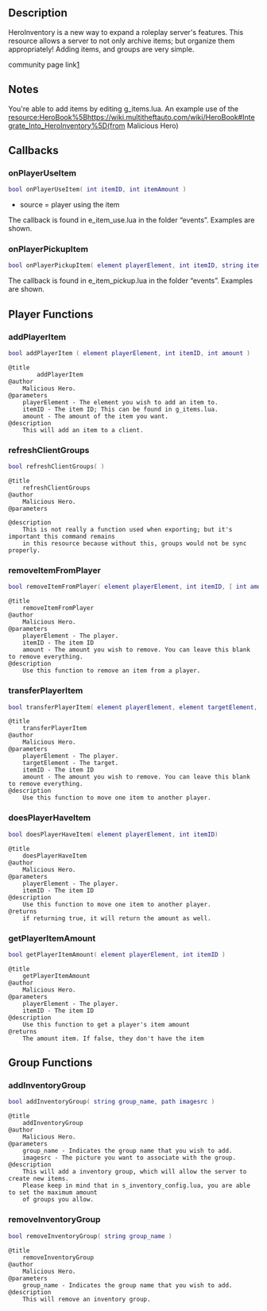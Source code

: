 Description
-----------

HeroInventory is a new way to expand a roleplay server's features. This resource allows a server to not only archive items; but organize them appropriately! Adding items, and groups are very simple.

community page link[1](http://community.mtasa.com/index.php?p=resources&s=details&id=6310)

Notes
-----

You're able to add items by editing g\_items.lua. An example use of the <resource:HeroBook%5Bhttps://wiki.multitheftauto.com/wiki/HeroBook#Integrate_Into_HeroInventory%5D(from> Malicious Hero)

Callbacks
---------

### onPlayerUseItem

``` lua
bool onPlayerUseItem( int itemID, int itemAmount )
```

-   source = player using the item

The callback is found in e\_item\_use.lua in the folder “events”. Examples are shown.

### onPlayerPickupItem

``` lua
bool onPlayerPickupItem( element playerElement, int itemID, string itemDroppedBy )
```

The callback is found in e\_item\_pickup.lua in the folder “events”. Examples are shown.

Player Functions
----------------

### addPlayerItem

``` lua
bool addPlayerItem ( element playerElement, int itemID, int amount )
```

    @title
            addPlayerItem
    @author
        Malicious Hero.
    @parameters
        playerElement - The element you wish to add an item to.
        itemID - The item ID; This can be found in g_items.lua.
        amount - The amount of the item you want.
    @description
        This will add an item to a client.

### refreshClientGroups

``` lua
bool refreshClientGroups( )
```

    @title
        refreshClientGroups
    @author
        Malicious Hero.
    @parameters
            
    @description
        This is not really a function used when exporting; but it's important this command remains
        in this resource because without this, groups would not be sync properly.

### removeItemFromPlayer

``` lua
bool removeItemFromPlayer( element playerElement, int itemID, [ int amount ] )
```

    @title
        removeItemFromPlayer
    @author
        Malicious Hero.
    @parameters
        playerElement - The player.
        itemID - The item ID
        amount - The amount you wish to remove. You can leave this blank to remove everything.
    @description
        Use this function to remove an item from a player.

### transferPlayerItem

``` lua
bool transferPlayerItem( element playerElement, element targetElement, int itemID, int amount )
```

    @title
        transferPlayerItem
    @author
        Malicious Hero.
    @parameters
        playerElement - The player.
        targetElement - The target.
        itemID - The item ID
        amount - The amount you wish to remove. You can leave this blank to remove everything.
    @description
        Use this function to move one item to another player.

### doesPlayerHaveItem

``` lua
bool doesPlayerHaveItem( element playerElement, int itemID)
```

    @title
        doesPlayerHaveItem
    @author
        Malicious Hero.
    @parameters
        playerElement - The player.
        itemID - The item ID
    @description
        Use this function to move one item to another player.
    @returns
        if returning true, it will return the amount as well.

### getPlayerItemAmount

``` lua
bool getPlayerItemAmount( element playerElement, int itemID )
```

    @title
        getPlayerItemAmount
    @author
        Malicious Hero.
    @parameters
        playerElement - The player.
        itemID - The item ID
    @description
        Use this function to get a player's item amount
    @returns
        The amount item. If false, they don't have the item

Group Functions
---------------

### addInventoryGroup

``` lua
bool addInventoryGroup( string group_name, path imagesrc )
```

    @title
        addInventoryGroup
    @author
        Malicious Hero.
    @parameters
        group_name - Indicates the group name that you wish to add.
        imagesrc - The picture you want to associate with the group.
    @description
        This will add a inventory group, which will allow the server to create new items.
        Please keep in mind that in s_inventory_config.lua, you are able to set the maximum amount
        of groups you allow.

### removeInventoryGroup

``` lua
bool removeInventoryGroup( string group_name )
```

    @title
        removeInventoryGroup
    @author
        Malicious Hero.
    @parameters
        group_name - Indicates the group name that you wish to add.
    @description
        This will remove an inventory group.
